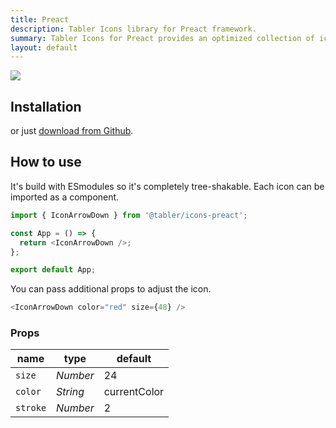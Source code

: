 ```yaml
---
title: Preact
description: Tabler Icons library for Preact framework.
summary: Tabler Icons for Preact provides an optimized collection of icons specifically designed for use with Preact. These lightweight and scalable icons are easy to integrate into Preact-based projects.
layout: default
---
```


![](/docs/icons/package-preact.png)

## Installation

<TabsPackage name="@tabler/icons-preact" />

or just [download from Github](https://github.com/tabler/tabler-icons/releases).

## How to use

It's build with ESmodules so it's completely tree-shakable. Each icon can be imported as a component.

```js
import { IconArrowDown } from '@tabler/icons-preact';

const App = () => {
  return <IconArrowDown />;
};

export default App;
```

You can pass additional props to adjust the icon.

```js
<IconArrowDown color="red" size={48} />
```

### Props

| name          | type     | default      |
| ------------- | -------- | ------------ |
| `size`        | _Number_ | 24           |
| `color`       | _String_ | currentColor |
| `stroke`      | _Number_ | 2            |

